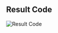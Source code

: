 Result Code
------------
![Result Code](https://github.com/theisandatu/progress-learn-django/blob/master/static/img/result.png)
